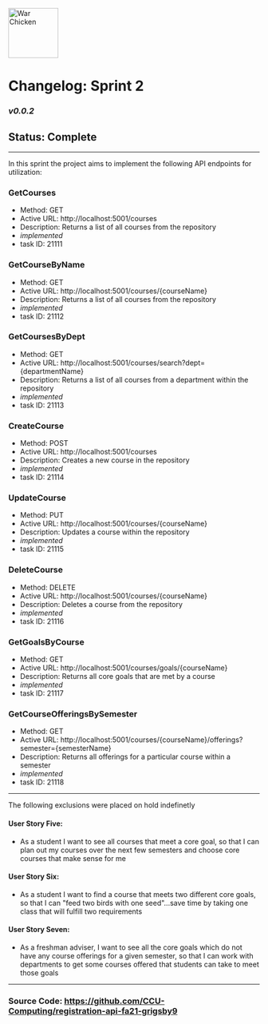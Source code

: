 <img
          src="https://upload.wikimedia.org/wikipedia/en/thumb/e/ef/Coastal_Carolina_Chanticleers_logo.svg/1200px-Coastal_Carolina_Chanticleers_logo.svg.png"
          height="100"
          alt="War Chicken"
        />

# Changelog: Sprint 2

### _v0.0.2_

## Status: Complete

---

In this sprint the project aims to implement the following API endpoints for utilization:

### GetCourses

- Method: GET
- Active URL: http://localhost:5001/courses
- Description: Returns a list of all courses from the repository
- _implemented_
- task ID: 21111

### GetCourseByName

- Method: GET
- Active URL: http://localhost:5001/courses/{courseName}
- Description: Returns a list of all courses from the repository
- _implemented_
- task ID: 21112

### GetCoursesByDept

- Method: GET
- Active URL: http://localhost:5001/courses/search?dept={departmentName}
- Description: Returns a list of all courses from a department within the repository
- _implemented_
- task ID: 21113

### CreateCourse

- Method: POST
- Active URL: http://localhost:5001/courses
- Description: Creates a new course in the repository
- _implemented_
- task ID: 21114

### UpdateCourse

- Method: PUT
- Active URL: http://localhost:5001/courses/{courseName}
- Description: Updates a course within the repository
- _implemented_
- task ID: 21115

### DeleteCourse

- Method: DELETE
- Active URL: http://localhost:5001/courses/{courseName}
- Description: Deletes a course from the repository
- _implemented_
- task ID: 21116

### GetGoalsByCourse

- Method: GET
- Active URL: http://localhost:5001/courses/goals/{courseName}
- Description: Returns all core goals that are met by a course
- _implemented_
- task ID: 21117

### GetCourseOfferingsBySemester

- Method: GET
- Active URL: http://localhost:5001/courses/{courseName}/offerings?semester={semesterName}
- Description: Returns all offerings for a particular course within a semester
- _implemented_
- task ID: 21118

---

The following exclusions were placed on hold indefinetly

#### User Story Five:

- As a student I want to see all courses that meet a core goal, so that I can plan out my courses over the next few semesters and choose core courses that make sense for me

#### User Story Six:

- As a student I want to find a course that meets two different core goals, so that I can "feed two birds with one seed"...save time by taking one class that will fulfill two requirements

#### User Story Seven:

- As a freshman adviser, I want to see all the core goals which do not have any course offerings
  for a given semester, so that I can work with departments to get some courses offered
  that students can take to meet those goals

---

### Source Code: https://github.com/CCU-Computing/registration-api-fa21-grigsby9
